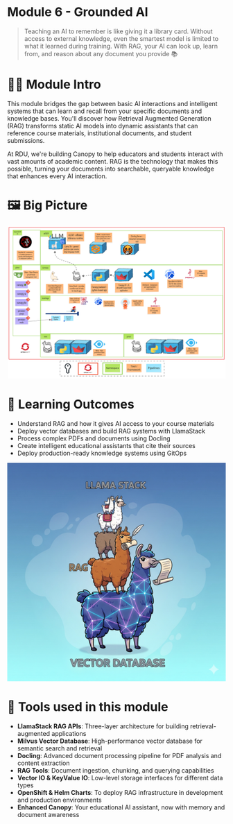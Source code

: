 # Module 6 - Grounded AI

> Teaching an AI to remember is like giving it a library card. Without access to external knowledge, even the smartest model is limited to what it learned during training. With RAG, your AI can look up, learn from, and reason about any document you provide 📚

# 🧑‍🍳 Module Intro

This module bridges the gap between basic AI interactions and intelligent systems that can learn and recall from your specific documents and knowledge bases. You'll discover how Retrieval Augmented Generation (RAG) transforms static AI models into dynamic assistants that can reference course materials, institutional documents, and student submissions.

At RDU, we're building Canopy to help educators and students interact with vast amounts of academic content. RAG is the technology that makes this possible, turning your documents into searchable, queryable knowledge that enhances every AI interaction.

# 🖼️ Big Picture
![big-picture-rag](images/big-picture-rag.jpg)

# 🔮 Learning Outcomes

* Understand RAG and how it gives AI access to your course materials
* Deploy vector databases and build RAG systems with LlamaStack
* Process complex PDFs and documents using Docling
* Create intelligent educational assistants that cite their sources
* Deploy production-ready knowledge systems using GitOps

![LLS RAG Pic](images/rag0.png ':size=50%')

# 🔨 Tools used in this module

* **LlamaStack RAG APIs**: Three-layer architecture for building retrieval-augmented applications
* **Milvus Vector Database**: High-performance vector database for semantic search and retrieval
* **Docling**: Advanced document processing pipeline for PDF analysis and content extraction
* **RAG Tools**: Document ingestion, chunking, and querying capabilities
* **Vector IO & KeyValue IO**: Low-level storage interfaces for different data types
* **OpenShift & Helm Charts**: To deploy RAG infrastructure in development and production environments
* **Enhanced Canopy**: Your educational AI assistant, now with memory and document awareness